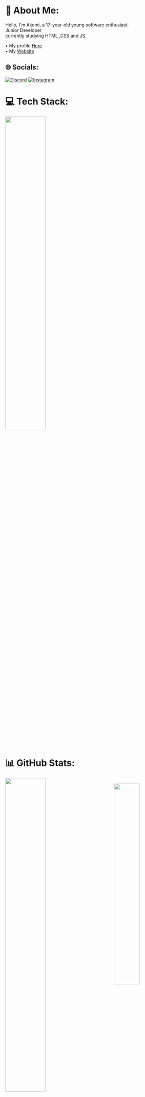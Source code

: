 # 💫 About Me:
Hello, I'm Akemi, a 17-year-old young software enthusiast.<br>Junior Developer<br>currently studying HTML ,CSS and JS.

• My profile [Here](https://discord.com/users/1091415573990219806) <br />
• My [Website](https://akemi.web.tr)


## 🌐 Socials:
[![Discord](https://img.shields.io/badge/Discord-%237289DA.svg?logo=discord&logoColor=white)](https://discord.gg/N47nYaZnbH) [![Instagram](https://img.shields.io/badge/Instagram-%23E4405F.svg?logo=Instagram&logoColor=white)](https://www.instagram.com/akemi0734/)  

# 💻 Tech Stack:
<img width="50%" align="center" src="https://skillicons.dev/icons?i=js,ts,html,css,nextjs,nodejs,nestjs,mongodb&perline=7">


# 📊 GitHub Stats:

<img width="50%" align="left" src="https://cdn.discordapp.com/attachments/1205968821853360128/1245349692049461291/Pofu_kopya.jpg?ex=665b10c8&is=6659bf48&hm=22a6b8df913140406d4fd0e236fe37f0b43e0b832200b5f4134a956012ecb895&">

<br />

<div align="center" width="100%">

<img width="40%" src="https://github-readme-stats.vercel.app/api?username=akemi1tr&show_icons=false&theme=midnight-purple&hide_border=true&bg_color=0D1117">
<img width="40%" src="https://github-readme-stats.vercel.app/api/top-langs/?username=akemi1tr&theme=midnight-purple&hide_border=true&include_all_commits=false&count_private=true&layout=donut&bg_color=0D1117">

## 🌐 Discord Profile:
[![Discord Profile](https://lanyard-profile-readme.vercel.app/api/1091415573990219806?theme=dark&bg=272727)](https://discord.com/users/1091415573990219806)

## 💫 Support

!You can contact me for support regarding my projects through Discord, or you can get support via the server link provided below.
[Join our Discord server for support](https://discord.gg/N47nYaZnbH)

<img width="40%" align="left" src="https://spotify-github-profile.vercel.app/api/view?uid=31sgbw53xrcmmrmhows6tzngh5aq&cover_image=true&theme=novatorem&show_offline=false&background_color=121212&interchange=false&bar_color=53b14f&bar_color_cover=false"/>



